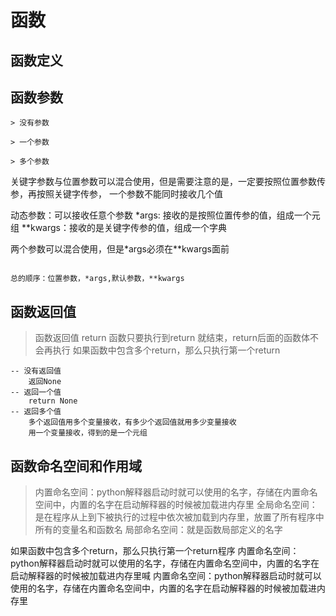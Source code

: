 # 函数


##  函数定义


## 函数参数

	> 没有参数
	
	> 一个参数
	
	> 多个参数
	

关键字参数与位置参数可以混合使用，但是需要注意的是，一定要按照位置参数传参，再按照关键字传参，
一个参数不能同时接收几个值

动态参数：可以接收任意个参数
*args: 接收的是按照位置传参的值，组成一个元组
**kwargs：接收的是关键字传参的值，组成一个字典

两个参数可以混合使用，但是*args必须在**kwargs面前
```

总的顺序：位置参数，*args,默认参数，**kwargs

```
## 函数返回值
	

> 函数返回值   return
  函数只要执行到return 就结束，return后面的函数体不会再执行
  如果函数中包含多个return，那么只执行第一个return

	-- 没有返回值   
		返回None
	-- 返回一个值   
		return None
	-- 返回多个值   
		多个返回值用多个变量接收，有多少个返回值就用多少变量接收
	    用一个变量接收，得到的是一个元组

## 函数命名空间和作用域

> 内置命名空间：python解释器启动时就可以使用的名字，存储在内置命名空间中，内置的名字在启动解释器的时候被加载进内存里
> 全局命名空间：是在程序从上到下被执行的过程中依次被加载到内存里，放置了所有程序中所有的变量名和函数名
> 局部命名空间：就是函数局部定义的名字


如果函数中包含多个return，那么只执行第一个return程序
内置命名空间：python解释器启动时就可以使用的名字，存储在内置命名空间中，内置的名字在启动解释器的时候被加载进内存里喊
内置命名空间：python解释器启动时就可以使用的名字，存储在内置命名空间中，内置的名字在启动解释器的时候被加载进内存里
